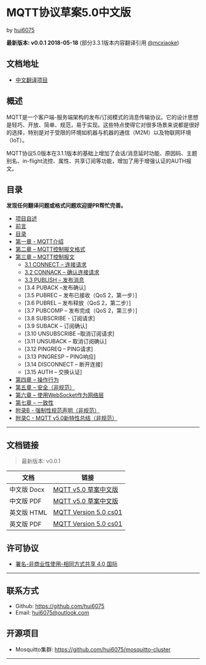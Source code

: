 # MQTT协议草案5.0中文版

by [hui6075](https://github.com/hui6075)

**最新版本: v0.0.1 2018-05-18** (部分3.3.1版本内容翻译引用 [@mcxiaoke](https://github.com/mcxiaoke/mqtt))

## 文档地址

- [中文翻译项目](https://github.com/hui6075/mqtt_v5)

## 概述

MQTT是一个客户端-服务端架构的发布/订阅模式的消息传输协议。它的设计思想是轻巧、开放、简单、规范，易于实现。这些特点使得它对很多场景来说都是很好的选择，特别是对于受限的环境如机器与机器的通信（M2M）以及物联网环境（IoT）。

MQTT协议5.0版本在3.1.1版本的基础上增加了会话/消息延时功能、原因码、主题别名、in-flight流控、属性、共享订阅等功能，增加了用于增强认证的AUTH报文。

## 目录

**发现任何翻译问题或格式问题欢迎提PR帮忙完善。**

- [项目自述](README.md)
- [前言](mqtt/00-Preface.md)
- [目录](mqtt/00-Contents.md)
- [第一章 - MQTT介绍](mqtt/01-Introduction.md)
- [第二章 – MQTT控制报文格式](mqtt/02-ControlPacketFormat.md)
- [第三章 – MQTT控制报文](mqtt/03-ControlPackets.md)
	- [3.1 CONNECT – 连接请求](mqtt/0301-CONNECT.md)
	- [3.2 CONNACK – 确认连接请求](mqtt/0302-CONNACK.md)
	- [3.3 PUBLISH – 发布消息](mqtt/0303-PUBLISH.md)
	- [3.4 PUBACK –发布确认]
	- [3.5 PUBREC – 发布已接收（QoS 2，第一步）]
	- [3.6 PUBREL – 发布释放（QoS 2，第二步）]
	- [3.7 PUBCOMP – 发布完成（QoS 2，第三步）]
	- [3.8 SUBSCRIBE - 订阅请求]
	- [3.9 SUBACK – 订阅确认]
	- [3.10 UNSUBSCRIBE –取消订阅请求]
	- [3.11 UNSUBACK – 取消订阅确认]
	- [3.12 PINGREQ – PING请求]
	- [3.13 PINGRESP – PING响应]
	- [3.14 DISCONNECT – 断开连接]
	- [3.15 AUTH – 交换认证]
- [第四章 – 操作行为](mqtt/04-OperationalBehavior.md)
- [第五章 – 安全（非规范）](mqtt/05-Security.md)
- [第六章 – 使用WebSocket作为网络层](mqtt/06-WebSocket.md)
- [第七章 – 一致性](mqtt/07-Conformance.md)
- [附录B - 强制性规范声明（非规范）](mqtt/08-AppendixB.md)
- [附录C - MQTT v5.0新特性总结（非规范）](mqtt/09-AppendixC.md)

------

## 文档链接

>最新版本: v0.0.1

文档|链接
----|----
中文版 Docx | [MQTT v5.0 草案中文版](https://github.com/hui6075/mqtt_v5/blob/master/protocol/mqtt-v5.0-zh_cn.docx)
中文版 PDF | [MQTT v5.0 草案中文版](https://github.com/hui6075/mqtt_v5/blob/master/protocol/mqtt-v5.0-zh_cn.pdf)
英文版 HTML | [MQTT Version 5.0 cs01](http://docs.oasis-open.org/mqtt/mqtt/v5.0/mqtt-v5.0.html)
英文版 PDF | [MQTT Version 5.0 cs01](http://docs.oasis-open.org/mqtt/mqtt/v5.0/cs01/mqtt-v5.0-cs01.pdf)


## 许可协议

- [署名-非商业性使用-相同方式共享 4.0 国际](https://creativecommons.org/licenses/by-nc-sa/4.0/legalcode)

------

## 联系方式

* Github: <https://github.com/hui6075>
* Email: [hui6075@outlook.com](mailto:hui6075#outlook.com)

## 开源项目

* Mosquitto集群: <https://github.com/hui6075/mosquitto-cluster>

------


